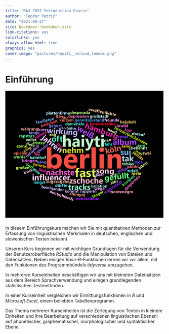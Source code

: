 ```yaml
---
title: "RAJ 2022 Introduction Course"
author: "Teodor Petrič"
date: "2021-08-27"
site: bookdown::bookdown_site
link-citations: yes
colorlinks: yes 
always_allow_html: true
graphics: yes 
cover-image: "pictures/hayiti__wcloud_lemmas.png" 
---
```




# Einführung
<img src="pictures/hayiti__wcloud_lemmas.png" width="500" />

In diesem Einführungskurs machen wir Sie mit quantitativen Methoden zur Erfassung von linguistischen Merkmalen in deutschen, englischen und slowenischen Texten bekannt.

Unseren Kurs beginnen wir mit wichtigen Grundlagen für die Verwendung der Benutzeroberfläche *RStudio* und die Manipulation von Dateien und Datensätzen. Neben einigen *Base-R*-Funktionen lernen wir vor allem, mit den Funktionen des Programmbündels *tidyverse* umzugehen.

In mehreren Kurseinheiten beschäftigen wir uns mit kleineren Datensätzen aus dem Bereich Sprachverwendung und einigen grundlegenden statistischen Testmethoden.

In einer Kurseinheit vergleichen wir Ermittlungsfunktionen in *R* und *Microsoft Excel*, einem beliebten Tabellenprogramm.

Das Thema mehrerer Kurseinheiten ist die Zerlegung von Texten in kleinere Einheiten und ihre Bearbeitung auf verschiedenen linguistischen Ebenen: auf phonetischer, graphematischer, morphologischer und syntaktischer Ebene.

